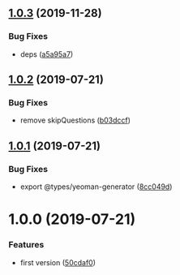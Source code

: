 ## [1.0.3](https://github.com/NaturalCycles/yeoman-lib/compare/v1.0.2...v1.0.3) (2019-11-28)


### Bug Fixes

* deps ([a5a95a7](https://github.com/NaturalCycles/yeoman-lib/commit/a5a95a7aeb89cd7c29c727f313a0b919f52ee0b7))

## [1.0.2](https://github.com/NaturalCycles/yeoman-lib/compare/v1.0.1...v1.0.2) (2019-07-21)


### Bug Fixes

* remove skipQuestions ([b03dccf](https://github.com/NaturalCycles/yeoman-lib/commit/b03dccf))

## [1.0.1](https://github.com/NaturalCycles/yeoman-lib/compare/v1.0.0...v1.0.1) (2019-07-21)


### Bug Fixes

* export @types/yeoman-generator ([8cc049d](https://github.com/NaturalCycles/yeoman-lib/commit/8cc049d))

# 1.0.0 (2019-07-21)


### Features

* first version ([50cdaf0](https://github.com/NaturalCycles/yeoman-lib/commit/50cdaf0))
